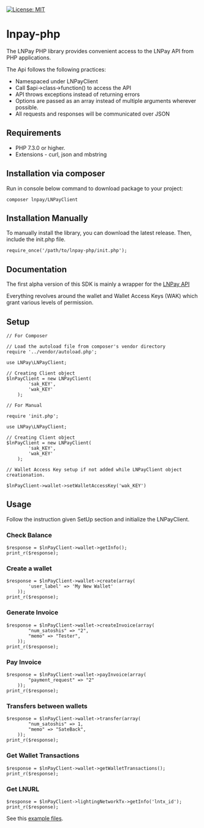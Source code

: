 [![License: MIT](https://img.shields.io/badge/License-MIT-yellow.svg)](https://opensource.org/licenses/MIT)

# lnpay-php
The LNPay PHP library provides convenient access to the LNPay API from PHP applications.

The Api follows the following practices:
- Namespaced under LNPayClient
- Call $api->class->function() to access the API
- API throws exceptions instead of returning errors
- Options are passed as an array instead of multiple arguments wherever possible.
- All requests and responses will be communicated over JSON
    
## Requirements
- PHP 7.3.0 or higher.
- Extensions - curl, json and mbstring

## Installation via composer
Run in console below command to download package to your project:
```
composer lnpay/LNPayClient
```

## Installation Manually
To manually install the library, you can download the latest release. Then, include the init.php file.
```
require_once('/path/to/lnpay-php/init.php');
```

## Documentation
The first alpha version of this SDK is mainly a wrapper for the [LNPay API](https://docs.lnpay.co/)

Everything revolves around the wallet and Wallet Access Keys (WAK) which grant various levels of permission.

## Setup
```
// For Composer

// Load the autoload file from composer's vendor directory
require '../vendor/autoload.php';

use LNPay\LNPayClient;

// Creating Client object
$lnPayClient = new LNPayClient(
        'sak_KEY',
        'wak_KEY'
    );

```
```
// For Manual

require 'init.php';

use LNPay\LNPayClient;

// Creating Client object
$lnPayClient = new LNPayClient(
        'sak_KEY',
        'wak_KEY'
    );

```
```
// Wallet Access Key setup if not added while LNPayClient object creationation.

$lnPayClient->wallet->setWalletAccessKey('wak_KEY')
```

## Usage
Follow the instruction given SetUp section and initialize the LNPayClient.

### Check Balance
```
$response = $lnPayClient->wallet->getInfo();
print_r($response);
```

### Create a wallet
```
$response = $lnPayClient->wallet->create(array(
        'user_label' => 'My New Wallet'
    ));
print_r($response);
```

### Generate Invoice
```
$response = $lnPayClient->wallet->createInvoice(array(
        "num_satoshis" => "2",
        "memo" => "Tester",
    ));
print_r($response);
```

### Pay Invoice
```
$response = $lnPayClient->wallet->payInvoice(array(
        "payment_request" => "2"
    ));
print_r($response);
```

### Transfers between wallets
```
$response = $lnPayClient->wallet->transfer(array(
        "num_satoshis" => 1,
        "memo" => "SateBack",
    ));
print_r($response);
```

### Get Wallet Transactions
```
$response = $lnPayClient->wallet->getWalletTransactions();
print_r($response);
```

### Get LNURL
```
$response = $lnPayClient->lightingNetworkTx->getInfo('lntx_id');
print_r($response);
```

See this [example files]().

